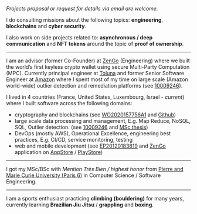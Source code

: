 *Projects proposal or request for details via email are welcome.*

I do consulting missions about the following topics: **engineering**, **blockchains** and **cyber security**.

I also work on side projects related to: **asynchronous / deep communication** and **NFT tokens** around the topic of **proof of ownership**.

___
I am an advisor (former Co-Founder) at [ZenGo](https://www.zengo.com) (Engineering) where we built the world’s first keyless crypto wallet using secure Multi-Party Computation (MPC).
Currently principal engineer at [Toluna](https://tolunacorporate.com/) and former Senior Software Engineer at [Amazon](https://www.amazon.com) where I spent most of my time on large scale (Amazon world-wide) outlier detection and remediation platforms (see [10009246](https://patents.google.com/patent/US10009246B1/en)).

I lived in 4 countries (France, United States, Luxembourg, Israel - _current_) where I built software across the following domains:
* cryptography and blockchains (see [WO2020157756A1](https://patents.google.com/patent/WO2020157756A1/en?oq=WO2020157756A1) and [Github](https://github.com/gbenattar))
* large scale data processing and management, E.g. Map Reduce, NoSQL, SQL, Outlier detection. (see [10009246](https://patents.google.com/patent/US10009246B1/en) and [MSc thesis](http://hal.archives-ouvertes.fr/hal-00601261/))
* DevOps (mostly AWS), Operational Excellence, engineering best practices, E.g. CI/CD, service monitoring, testing
* web and mobile development (see [EP20120183819](http://www.google.com/patents/EP2568432A1?cl=en) and [ZenGo](https://www.zengo.com) application on [AppStore](https://apps.apple.com/us/app/zengo-crypto-bitcoin-wallet/id1440147115) / [PlayStore](https://play.google.com/store/apps/details?id=com.zengo.wallet&hl=en&gl=US))

___
I got my MSc/BSc with _Mention Très Bien / highest honor_ from [Pierre and Marie Curie University (Paris 6)](https://www.linkedin.com/school/universite-pierre-et-marie-curie/) in Computer Science / Software Engineering.

___
I am a sports enthusiast practicing **climbing (bouldering)** for many years, currently learning **Brazilian Jiu Jitsu** / **grappling** and **boxing**.



